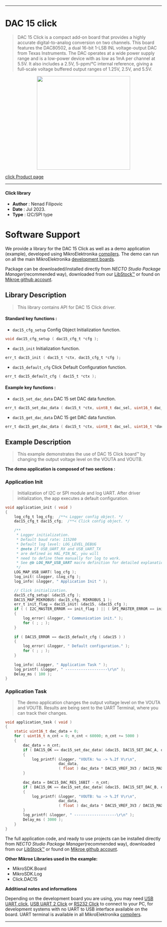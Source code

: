 
---
# DAC 15 click

> DAC 15 Click is a compact add-on board that provides a highly accurate digital-to-analog conversion on two channels. This board features the DAC80502, a dual 16-bit 1-LSB INL voltage-output DAC from Texas Instruments. The DAC operates at a wide power supply range and is a low-power device with as low as 1mA per channel at 5.5V. It also includes a 2.5V, 5-ppm/°C internal reference, giving a full-scale voltage buffered output ranges of 1.25V, 2.5V, and 5.5V.

<p align="center">
  <img src="https://download.mikroe.com/images/click_for_ide/dac15_click.png" height=300px>
</p>

[click Product page](https://www.mikroe.com/dac-15-click)

---


#### Click library

- **Author**        : Nenad Filipovic
- **Date**          : Jul 2023.
- **Type**          : I2C/SPI type


# Software Support

We provide a library for the DAC 15 Click
as well as a demo application (example), developed using MikroElektronika
[compilers](https://www.mikroe.com/necto-studio).
The demo can run on all the main MikroElektronika [development boards](https://www.mikroe.com/development-boards).

Package can be downloaded/installed directly from *NECTO Studio Package Manager*(recommended way), downloaded from our [LibStock&trade;](https://libstock.mikroe.com) or found on [Mikroe github account](https://github.com/MikroElektronika/mikrosdk_click_v2/tree/master/clicks).

## Library Description

> This library contains API for DAC 15 Click driver.

#### Standard key functions :

- `dac15_cfg_setup` Config Object Initialization function.
```c
void dac15_cfg_setup ( dac15_cfg_t *cfg );
```

- `dac15_init` Initialization function.
```c
err_t dac15_init ( dac15_t *ctx, dac15_cfg_t *cfg );
```

- `dac15_default_cfg` Click Default Configuration function.
```c
err_t dac15_default_cfg ( dac15_t *ctx );
```

#### Example key functions :

- `dac15_set_dac_data` DAC 15 set DAC data function.
```c
err_t dac15_set_dac_data ( dac15_t *ctx, uint8_t dac_sel, uint16_t dac_data );
```

- `dac15_get_dac_data` DAC 15 get DAC data function.
```c
err_t dac15_get_dac_data ( dac15_t *ctx, uint8_t dac_sel, uint16_t *dac_data );
```

## Example Description

> This example demonstrates the use of DAC 15 Click board™ 
> by changing the output voltage level on the VOUTA and VOUTB.

**The demo application is composed of two sections :**

### Application Init

> Initialization of I2C or SPI module and log UART.
> After driver initialization, the app executes a default configuration.

```c
void application_init ( void )
{
    log_cfg_t log_cfg;  /**< Logger config object. */
    dac15_cfg_t dac15_cfg;  /**< Click config object. */

    /** 
     * Logger initialization.
     * Default baud rate: 115200
     * Default log level: LOG_LEVEL_DEBUG
     * @note If USB_UART_RX and USB_UART_TX 
     * are defined as HAL_PIN_NC, you will 
     * need to define them manually for log to work. 
     * See @b LOG_MAP_USB_UART macro definition for detailed explanation.
     */
    LOG_MAP_USB_UART( log_cfg );
    log_init( &logger, &log_cfg );
    log_info( &logger, " Application Init " );

    // Click initialization.
    dac15_cfg_setup( &dac15_cfg );
    DAC15_MAP_MIKROBUS( dac15_cfg, MIKROBUS_1 );
    err_t init_flag = dac15_init( &dac15, &dac15_cfg );
    if ( ( I2C_MASTER_ERROR == init_flag ) || ( SPI_MASTER_ERROR == init_flag ) )
    {
        log_error( &logger, " Communication init." );
        for ( ; ; );
    }
    
    if ( DAC15_ERROR == dac15_default_cfg ( &dac15 ) )
    {
        log_error( &logger, " Default configuration." );
        for ( ; ; );
    }
    
    log_info( &logger, " Application Task " );
    log_printf( &logger, " -------------------\r\n" );
    Delay_ms ( 100 );
}
```

### Application Task

> The demo application changes the output voltage level on the VOUTA and VOUTB.
> Results are being sent to the UART Terminal, where you can track their changes.

```c
void application_task ( void )
{   
    static uint16_t dac_data = 0;
    for ( uint16_t n_cnt = 0; n_cnt < 60000; n_cnt += 5000 )
    {
        dac_data = n_cnt;
        if ( DAC15_OK == dac15_set_dac_data( &dac15, DAC15_SET_DAC_A, dac_data ) )
        {
            log_printf( &logger, "VOUTA: %u -> %.2f V\r\n", 
                        dac_data, 
                        ( float ) dac_data * DAC15_VREF_3V3 / DAC15_MAX_DAC_DATA );
        }
        
        dac_data = DAC15_DAC_RES_16BIT - n_cnt;
        if ( DAC15_OK == dac15_set_dac_data( &dac15, DAC15_SET_DAC_B, dac_data ) )
        {
            log_printf( &logger, "VOUTB: %u -> %.2f V\r\n", 
                        dac_data, 
                        ( float ) dac_data * DAC15_VREF_3V3 / DAC15_MAX_DAC_DATA );
        }
        log_printf( &logger, " -------------------\r\n" );
        Delay_ms ( 3000 );
    }
}
```

The full application code, and ready to use projects can be installed directly from *NECTO Studio Package Manager*(recommended way), downloaded from our [LibStock&trade;](https://libstock.mikroe.com) or found on [Mikroe github account](https://github.com/MikroElektronika/mikrosdk_click_v2/tree/master/clicks).

**Other Mikroe Libraries used in the example:**

- MikroSDK.Board
- MikroSDK.Log
- Click.DAC15

**Additional notes and informations**

Depending on the development board you are using, you may need
[USB UART click](https://www.mikroe.com/usb-uart-click),
[USB UART 2 Click](https://www.mikroe.com/usb-uart-2-click) or
[RS232 Click](https://www.mikroe.com/rs232-click) to connect to your PC, for
development systems with no UART to USB interface available on the board. UART
terminal is available in all MikroElektronika
[compilers](https://shop.mikroe.com/compilers).

---
